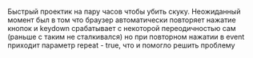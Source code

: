Быстрый проектик на пару часов чтобы убить скуку. Неожиданный момент был в том что браузер автоматически повторяет нажатие кнопок и keydown срабатывает с некоторой переодичностью сам (раньше с таким не сталкивался) но при повторном нажатии в event приходит параметр repeat - true, что и помогло решить проблему
